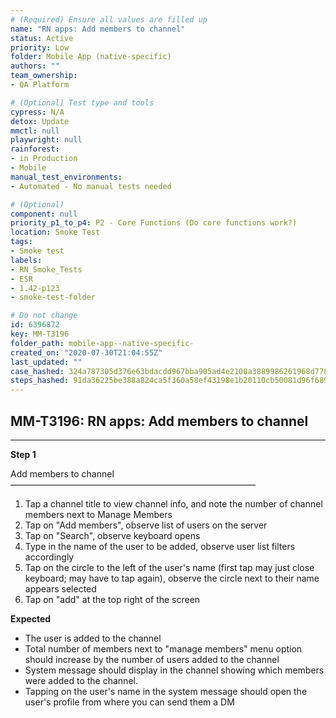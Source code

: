 ```yaml
---
# (Required) Ensure all values are filled up
name: "RN apps: Add members to channel"
status: Active
priority: Low
folder: Mobile App (native-specific)
authors: ""
team_ownership: 
- QA Platform

# (Optional) Test type and tools
cypress: N/A
detox: Update
mmctl: null
playwright: null
rainforest: 
- in Production
- Mobile
manual_test_environments: 
- Automated - No manual tests needed

# (Optional)
component: null
priority_p1_to_p4: P2 - Core Functions (Do core functions work?)
location: Smoke Test
tags: 
- Smoke test
labels: 
- RN_Smoke_Tests
- ESR
- 1.42-p123
- smoke-test-folder

# Do not change
id: 6396872
key: MM-T3196
folder_path: mobile-app--native-specific-
created_on: "2020-07-30T21:04:55Z"
last_updated: ""
case_hashed: 324a787305d376e63bdacdd967bba905ad4e2100a3889986261968d778eaab9cc9f3190e80b2eb453ad49506aa48e38d
steps_hashed: 91da36225be388a824ca5f360a58ef43198e1b20110cb50081d96f689589ea5a757aa78b76be4081dd2b0e7dcfd147e2
---
```


## MM-T3196: RN apps: Add members to channel

---

**Step 1**

Add members to channel\
————————————————————————————

1. Tap a channel title to view channel info, and note the number of channel members next to Manage Members
2. Tap on "Add members", observe list of users on the server
3. Tap on "Search", observe keyboard opens
4. Type in the name of the user to be added, observe user list filters accordingly
5. Tap on the circle to the left of the user's name (first tap may just close keyboard; may have to tap again), observe the circle next to their name appears selected
6. Tap on "add" at the top right of the screen

**Expected**

- The user is added to the channel
- Total number of members next to "manage members" menu option should increase by the number of users added to the channel
- System message should display in the channel showing which members were added to the channel.
- Tapping on the user's name in the system message should open the user's profile from where you can send them a DM
